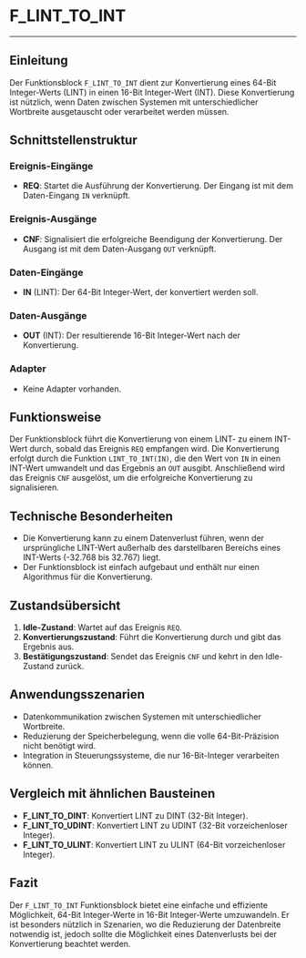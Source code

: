 # F_LINT_TO_INT

* * * * * * * * * *
## Einleitung
Der Funktionsblock `F_LINT_TO_INT` dient zur Konvertierung eines 64-Bit Integer-Werts (LINT) in einen 16-Bit Integer-Wert (INT). Diese Konvertierung ist nützlich, wenn Daten zwischen Systemen mit unterschiedlicher Wortbreite ausgetauscht oder verarbeitet werden müssen.

## Schnittstellenstruktur

### **Ereignis-Eingänge**
- **REQ**: Startet die Ausführung der Konvertierung. Der Eingang ist mit dem Daten-Eingang `IN` verknüpft.

### **Ereignis-Ausgänge**
- **CNF**: Signalisiert die erfolgreiche Beendigung der Konvertierung. Der Ausgang ist mit dem Daten-Ausgang `OUT` verknüpft.

### **Daten-Eingänge**
- **IN** (LINT): Der 64-Bit Integer-Wert, der konvertiert werden soll.

### **Daten-Ausgänge**
- **OUT** (INT): Der resultierende 16-Bit Integer-Wert nach der Konvertierung.

### **Adapter**
- Keine Adapter vorhanden.

## Funktionsweise
Der Funktionsblock führt die Konvertierung von einem LINT- zu einem INT-Wert durch, sobald das Ereignis `REQ` empfangen wird. Die Konvertierung erfolgt durch die Funktion `LINT_TO_INT(IN)`, die den Wert von `IN` in einen INT-Wert umwandelt und das Ergebnis an `OUT` ausgibt. Anschließend wird das Ereignis `CNF` ausgelöst, um die erfolgreiche Konvertierung zu signalisieren.

## Technische Besonderheiten
- Die Konvertierung kann zu einem Datenverlust führen, wenn der ursprüngliche LINT-Wert außerhalb des darstellbaren Bereichs eines INT-Werts (-32.768 bis 32.767) liegt.
- Der Funktionsblock ist einfach aufgebaut und enthält nur einen Algorithmus für die Konvertierung.

## Zustandsübersicht
1. **Idle-Zustand**: Wartet auf das Ereignis `REQ`.
2. **Konvertierungszustand**: Führt die Konvertierung durch und gibt das Ergebnis aus.
3. **Bestätigungszustand**: Sendet das Ereignis `CNF` und kehrt in den Idle-Zustand zurück.

## Anwendungsszenarien
- Datenkommunikation zwischen Systemen mit unterschiedlicher Wortbreite.
- Reduzierung der Speicherbelegung, wenn die volle 64-Bit-Präzision nicht benötigt wird.
- Integration in Steuerungssysteme, die nur 16-Bit-Integer verarbeiten können.

## Vergleich mit ähnlichen Bausteinen
- **F_LINT_TO_DINT**: Konvertiert LINT zu DINT (32-Bit Integer).
- **F_LINT_TO_UDINT**: Konvertiert LINT zu UDINT (32-Bit vorzeichenloser Integer).
- **F_LINT_TO_ULINT**: Konvertiert LINT zu ULINT (64-Bit vorzeichenloser Integer).

## Fazit
Der `F_LINT_TO_INT` Funktionsblock bietet eine einfache und effiziente Möglichkeit, 64-Bit Integer-Werte in 16-Bit Integer-Werte umzuwandeln. Er ist besonders nützlich in Szenarien, wo die Reduzierung der Datenbreite notwendig ist, jedoch sollte die Möglichkeit eines Datenverlusts bei der Konvertierung beachtet werden.